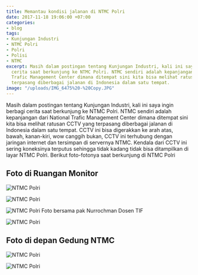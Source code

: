 ```yaml
---
title: Memantau kondisi jalanan di NTMC Polri
date: 2017-11-18 19:06:00 +07:00
categories:
- blog
tags:
- Kunjungan Industri
- NTMC Polri
- Polri
- Polisi
- NTMC
excerpt: Masih dalam postingan tentang Kunjungan Industri, kali ini saya ingin berbagi
  cerita saat berkunjung ke NTMC Polri. NTMC sendiri adalah kepanjangan dari National
  Trafic Management Center dimana ditempat sini kita bisa melihat ratusan CCTV yang
  terpasang diberbagai jalanan di Indonesia dalam satu tempat.
image: "/uploads/IMG_6475%20-%20Copy.JPG"
---
```


Masih dalam postingan tentang Kunjungan Industri, kali ini saya ingin berbagi cerita saat berkunjung ke NTMC Polri. NTMC sendiri adalah kepanjangan dari National Trafic Management Center dimana ditempat sini kita bisa melihat ratusan CCTV yang terpasang diberbagai jalanan di Indonesia dalam satu tempat. CCTV ini bisa digerakkan ke arah atas, bawah, kanan-kiri, wow canggih bukan, CCTV ini terhubung dengan jaringan internet dan tersimpan di servernya NTMC. Kendala dari CCTV ini sering koneksinya terputus sehingga tidak kadang tidak bisa ditampilkan di layar NTMC Polri. 
Berikut foto-fotonya saat berkunjung di NTMC Polri

## Foto di Ruangan Monitor 

![NTMC Polri](https://firebasestorage.googleapis.com/v0/b/img-storage-d41a0.appspot.com/o/images%2FIMG_6475.JPG?alt=media&token=67b6b276-f09c-4537-933b-d66e0f22ba9e)

![NTMC Polri](https://firebasestorage.googleapis.com/v0/b/img-storage-d41a0.appspot.com/o/images%2FIMG_6476.JPG?alt=media&token=f4f72a00-84ac-497f-8191-909525085f78)

![NTMC Polri](https://firebasestorage.googleapis.com/v0/b/img-storage-d41a0.appspot.com/o/images%2FIMG_6487.JPG?alt=media&token=7cd75778-1dc3-4b17-a12f-61673ba7b9c1)
Foto bersama pak Nurrochman Dosen TIF

![NTMC Polri](https://firebasestorage.googleapis.com/v0/b/img-storage-d41a0.appspot.com/o/images%2Fphoto_2017-11-18_19-20-56.jpg?alt=media&token=fe3d503a-e424-41ea-9597-a534655ddeb9)

## Foto di depan Gedung NTMC
![NTMC Polri](https://firebasestorage.googleapis.com/v0/b/img-storage-d41a0.appspot.com/o/images%2FIMG_6499.JPG?alt=media&token=625473d5-2238-4662-83d3-469c8aae7ea4)

![NTMC Polri](https://firebasestorage.googleapis.com/v0/b/img-storage-d41a0.appspot.com/o/images%2FIMG_6503.JPG?alt=media&token=db6e2ac0-8f03-4fe5-a814-d405c06a4d33)

